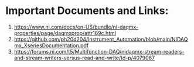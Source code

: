 # Important Documents and Links: 
1. https://www.ni.com/docs/en-US/bundle/ni-daqmx-properties/page/daqmxprop/attr189c.html
2. https://github.com/ph20d204/Instrument_Automation/blob/main/NIDAQmx_XseriesDocumentation.pdf
3. https://forums.ni.com/t5/Multifunction-DAQ/nidaqmx-stream-readers-and-stream-writers-versus-read-and-write/td-p/4079067
